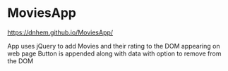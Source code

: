 # MoviesApp

https://dnhem.github.io/MoviesApp/

App uses jQuery to add Movies and their rating to the DOM appearing on web page
Button is appended along with data with option to remove from the DOM
